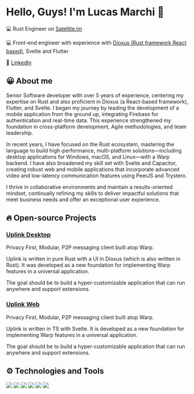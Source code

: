 # Hello, Guys! I'm Lucas Marchi :metal: 

💻 Rust Engineer on [Satellite.im](https://github.com/Satellite-im) 

💻 Front-end engineer with experience with [Dioxus (Rust framework React based)](https://github.com/DioxusLabs/dioxus), Svelte and Flutter

💬 [LinkedIn](https://www.linkedin.com/in/lgmarchi/) 

## 😀 About me
Senior Software developer with over 5 years of experience, centering my expertise on Rust and also proficient in Dioxus (a React-based framework), Flutter, and Svelte. I began my journey by leading the development of a mobile application from the ground up, integrating Firebase for authentication and real-time data. This experience strengthened my foundation in cross-platform development, Agile methodologies, and team leadership.

In recent years, I have focused on the Rust ecosystem, mastering the language to build high-performance, multi-platform solutions—including desktop applications for Windows, macOS, and Linux—with a Warp backend. I have also broadened my skill set with Svelte and Capacitor, creating robust web and mobile applications that incorporate advanced video and low-latency communication features using PeerJS and Trystero.

I thrive in collaborative environments and maintain a results-oriented mindset, continually refining my skills to deliver impactful solutions that meet business needs and offer an exceptional user experience.

## :fire: Open-source Projects

### [Uplink Desktop](https://github.com/Satellite-im/Uplink)
Privacy First, Modular, P2P messaging client built atop Warp.

Uplink is written in pure Rust with a UI in Dioxus (which is also written in Rust). It was developed as a new foundation for implementing Warp features in a universal application.

The goal should be to build a hyper-customizable application that can run anywhere and support extensions.

### [Uplink Web]()
Privacy First, Modular, P2P messaging client built atop Warp.

Uplink is written in TS with Svelte. It is developed as a new foundation for implementing Warp features in a universal application.

The goal should be to build a hyper-customizable application that can run anywhere and support extensions.

## ⚙️ Technologies and Tools
![](https://img.shields.io/badge/Code-Rust-informational?style=flat&logo=rust&logoColor=white&color=2bbc8a)
![](https://img.shields.io/badge/Code-Dioxus-informational?style=flat&logo=rust&logoColor=white&color=2bbc8a)
![](https://img.shields.io/badge/Code-Svelte-informational?style=flat&logo=svelte&logoColor=white&color=2bbc8a)
![](https://img.shields.io/badge/Code-Javascript-informational?style=flat&logo=javascript&logoColor=white&color=2bbc8a)
![](https://img.shields.io/badge/Code-Typescript-informational?style=flat&logo=typescript&logoColor=white&color=2bbc8a)
![](https://img.shields.io/badge/Code-Flutter-informational?style=flat&logo=flutter&logoColor=white&color=2bbc8a)
